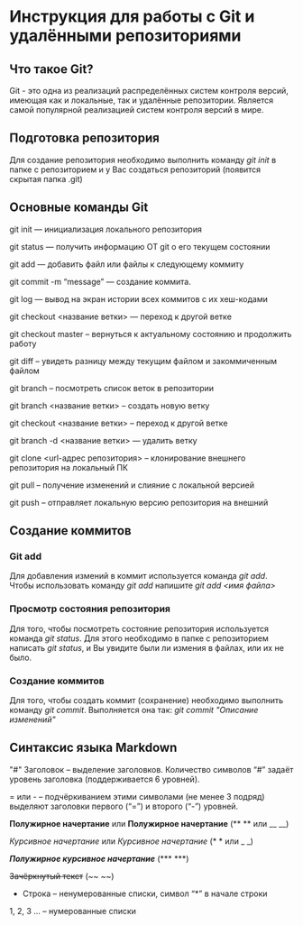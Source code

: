# Инструкция для работы с Git и удалёнными репозиториями

## Что такое Git?

Git - это одна из реализаций распределённых систем
контроля версий, имеющая как и локальные, так и
удалённые репозитории. Является самой популярной
реализацией систем контроля версий в мире.

## Подготовка репозитория

Для создание репозитория необходимо выполнить команду
*git init* в папке с репозиторием и у Вас создаться
репозиторий (появится скрытая папка .git)

## Основные команды Git

git init — инициализация локального репозитория

git status — получить информацию OT git о его текущем состоянии

git add — добавить файл или файлы к следующему коммиту

git commit -m “message” — создание коммита.

git log — вывод на экран истории всех коммитов с их хеш-кодами

git checkout <название ветки> — переход к другой ветке

git checkout master – вернуться к актуальному состоянию и продолжить работу

git diff – увидеть разницу между текущим файлом и закоммиченным файлом

git branch – посмотреть список веток в репозитории

git branch <название ветки> – создать новую ветку

git checkout <название ветки> – переход к другой ветке

git branch -d <название ветки> — удалить ветку

git clone <url-адрес репозитория> – клонирование внешнего репозитория на локальный ПК

git pull – получение изменений и слияние с локальной версией

git push – отправляет локальную версию репозитория на внешний

## Создание коммитов

### Git add

Для добавления измений в коммит используется команда
*git add*. Чтобы использовать команду *git add* напишите
*git add <имя файла>*

### Просмотр состояния репозитория
Для того, чтобы посмотреть состояние репозитория
используется команда *git status*. Для этого необходимо
в папке с репозиторием написать *git status*, и Вы
увидите были ли измения в файлах, или их не было.

### Создание коммитов
Для того, чтобы создать коммит (сохранение) необходимо
выполнить команду *git commit*. Выполняется она так:
*git commit "Описание изменений"*

## Синтаксис языка Markdown

"#" Заголовок – выделение заголовков. Количество символов “#” задаёт уровень заголовка
(поддерживается 6 уровней).

= или - – подчёркиванием этими символами (не менее 3 подряд) выделяют заголовки первого
(“=”) и второго (“-”) уровней.

**Полужирное начертание** или __Полужирное начертание__ (** ** или __ __)

*Курсивное начертание* или _Курсивное начертание_ (* * или _ _)

***Полужирное курсивное начертание*** (*** ***)

~~Зачёркнутый текст~~ (~~ ~~)

* Строка – ненумерованные списки, символ “*” в начале строки

1, 2, 3 … – нумерованные списки



